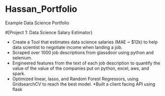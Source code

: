 # Hassan_Portfolio
Example Data Science Portfolio

#[Project 1: Data Science Salary Estimator}
* Create a Tool that estimates data science salaries (MAE ~ $12k) to help data scientist to negotiate income when landing a job. 
* Scraped over 1000 job descriptions from glassdoor using python and selenium.
* Engineered features from the text of each job description to quantify the value of the value of the companies put on python, excel, aws, and spark. 
* Optimized linear, lasso, and Random Forest Regressors, using GridsearchCV to reach the best model. 
*Built a client facing API using flask
